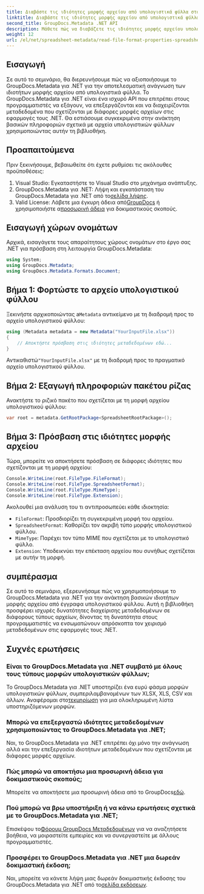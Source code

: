```yaml
---
title: Διαβάστε τις ιδιότητες μορφής αρχείου από υπολογιστικά φύλλα στο .NET
linktitle: Διαβάστε τις ιδιότητες μορφής αρχείου από υπολογιστικά φύλλα στο .NET
second_title: GroupDocs.Metadata .NET API
description: Μάθετε πώς να διαβάζετε τις ιδιότητες μορφής αρχείου υπολογιστικού φύλλου χρησιμοποιώντας το GroupDocs.Metadata για .NET. Αποκτήστε πρόσβαση σε μορφή αρχείου, τύπο MIME και πολλά άλλα με απλές κλήσεις API.
weight: 12
url: /el/net/spreadsheet-metadata/read-file-format-properties-spreadsheets/
---
```

## Εισαγωγή
Σε αυτό το σεμινάριο, θα διερευνήσουμε πώς να αξιοποιήσουμε το GroupDocs.Metadata για .NET για την αποτελεσματική ανάγνωση των ιδιοτήτων μορφής αρχείου από υπολογιστικά φύλλα. Το GroupDocs.Metadata για .NET είναι ένα ισχυρό API που επιτρέπει στους προγραμματιστές να εξάγουν, να επεξεργάζονται και να διαχειρίζονται μεταδεδομένα που σχετίζονται με διάφορες μορφές αρχείων στις εφαρμογές τους .NET. Θα εστιάσουμε συγκεκριμένα στην ανάκτηση βασικών πληροφοριών σχετικά με αρχεία υπολογιστικών φύλλων χρησιμοποιώντας αυτήν τη βιβλιοθήκη.
## Προαπαιτούμενα
Πριν ξεκινήσουμε, βεβαιωθείτε ότι έχετε ρυθμίσει τις ακόλουθες προϋποθέσεις:
1. Visual Studio: Εγκαταστήστε το Visual Studio στο μηχάνημα ανάπτυξης.
2.  GroupDocs.Metadata για .NET: Λήψη και εγκατάσταση του GroupDocs.Metadata για .NET από το[σελίδα λήψης](https://releases.groupdocs.com/metadata/net/).
3.  Valid License: Λάβετε μια έγκυρη άδεια από[GroupDocs](https://purchase.groupdocs.com/buy) ή χρησιμοποιήστε α[προσωρινή άδεια](https://purchase.groupdocs.com/temporary-license/) για δοκιμαστικούς σκοπούς.

## Εισαγωγή χώρων ονομάτων
Αρχικά, εισαγάγετε τους απαραίτητους χώρους ονομάτων στο έργο σας .NET για πρόσβαση στη λειτουργία GroupDocs.Metadata:
```csharp
using System;
using GroupDocs.Metadata;
using GroupDocs.Metadata.Formats.Document;
```
## Βήμα 1: Φορτώστε το αρχείο υπολογιστικού φύλλου
 Ξεκινήστε αρχικοποιώντας a`Metadata` αντικείμενο με τη διαδρομή προς το αρχείο υπολογιστικού φύλλου:
```csharp
using (Metadata metadata = new Metadata("YourInputFile.xlsx"))
{
    // Αποκτήστε πρόσβαση στις ιδιότητες μεταδεδομένων εδώ...
}
```
 Αντικαθιστώ`"YourInputFile.xlsx"` με τη διαδρομή προς το πραγματικό αρχείο υπολογιστικού φύλλου.
## Βήμα 2: Εξαγωγή πληροφοριών πακέτου ρίζας
Ανακτήστε το ριζικό πακέτο που σχετίζεται με τη μορφή αρχείου υπολογιστικού φύλλου:
```csharp
var root = metadata.GetRootPackage<SpreadsheetRootPackage>();
```
## Βήμα 3: Πρόσβαση στις ιδιότητες μορφής αρχείου
Τώρα, μπορείτε να αποκτήσετε πρόσβαση σε διάφορες ιδιότητες που σχετίζονται με τη μορφή αρχείου:
```csharp
Console.WriteLine(root.FileType.FileFormat);
Console.WriteLine(root.FileType.SpreadsheetFormat);
Console.WriteLine(root.FileType.MimeType);
Console.WriteLine(root.FileType.Extension);
```
Ακολουθεί μια ανάλυση του τι αντιπροσωπεύει κάθε ιδιοκτησία:
- `FileFormat`: Προσδιορίζει τη συγκεκριμένη μορφή του αρχείου.
- `SpreadsheetFormat`: Καθορίζει τον ακριβή τύπο μορφής υπολογιστικού φύλλου.
- `MimeType`: Παρέχει τον τύπο MIME που σχετίζεται με το υπολογιστικό φύλλο.
- `Extension`: Υποδεικνύει την επέκταση αρχείου που συνήθως σχετίζεται με αυτήν τη μορφή.

## συμπέρασμα
Σε αυτό το σεμινάριο, εξερευνήσαμε πώς να χρησιμοποιήσουμε το GroupDocs.Metadata για .NET για την ανάκτηση βασικών ιδιοτήτων μορφής αρχείου από έγγραφα υπολογιστικού φύλλου. Αυτή η βιβλιοθήκη προσφέρει ισχυρές δυνατότητες διαχείρισης μεταδεδομένων σε διάφορους τύπους αρχείων, δίνοντας τη δυνατότητα στους προγραμματιστές να ενσωματώνουν απρόσκοπτα τον χειρισμό μεταδεδομένων στις εφαρμογές τους .NET.

## Συχνές ερωτήσεις
### Είναι το GroupDocs.Metadata για .NET συμβατό με όλους τους τύπους μορφών υπολογιστικών φύλλων;
 Το GroupDocs.Metadata για .NET υποστηρίζει ένα ευρύ φάσμα μορφών υπολογιστικών φύλλων, συμπεριλαμβανομένων των XLSX, XLS, CSV και άλλων. Αναφέρομαι στο[τεκμηρίωση](https://tutorials.groupdocs.com/metadata/net/) για μια ολοκληρωμένη λίστα υποστηριζόμενων μορφών.
### Μπορώ να επεξεργαστώ ιδιότητες μεταδεδομένων χρησιμοποιώντας το GroupDocs.Metadata για .NET;
Ναι, το GroupDocs.Metadata για .NET επιτρέπει όχι μόνο την ανάγνωση αλλά και την επεξεργασία ιδιοτήτων μεταδεδομένων που σχετίζονται με διάφορες μορφές αρχείων.
### Πώς μπορώ να αποκτήσω μια προσωρινή άδεια για δοκιμαστικούς σκοπούς;
 Μπορείτε να αποκτήσετε μια προσωρινή άδεια από το GroupDocs[εδώ](https://purchase.groupdocs.com/temporary-license/).
### Πού μπορώ να βρω υποστήριξη ή να κάνω ερωτήσεις σχετικά με το GroupDocs.Metadata για .NET;
 Επισκέψου το[Φόρουμ GroupDocs Μεταδεδομένων](https://forum.groupdocs.com/c/metadata/14) για να αναζητήσετε βοήθεια, να μοιραστείτε εμπειρίες και να συνεργαστείτε με άλλους προγραμματιστές.
### Προσφέρει το GroupDocs.Metadata για .NET μια δωρεάν δοκιμαστική έκδοση;
 Ναι, μπορείτε να κάνετε λήψη μιας δωρεάν δοκιμαστικής έκδοσης του GroupDocs.Metadata για .NET από το[σελίδα εκδόσεων](https://releases.groupdocs.com/).